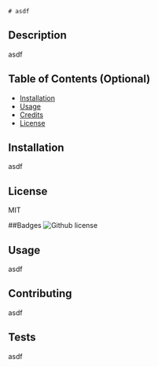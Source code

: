 
    # asdf

## Description
asdf

## Table of Contents (Optional)


* [Installation](#installation)
* [Usage](#usage)
* [Credits](#credits)
* [License](#license)

## Installation
asdf

## License
MIT

##Badges
![Github license](https://img.shields.io/badge/license-MIT-blue.svg)

## Usage
asdf

## Contributing
asdf

## Tests
asdf



    
